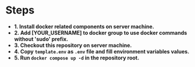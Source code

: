 ﻿# Steps

- **1. Install docker related components on server machine.**
- **2. Add [YOUR_USERNAME] to docker group to use docker commands without 'sudo' prefix.**
- **3. Checkout this repository on server machine.**
- **4. Copy `template.env` as `.env` file and fill environment variables values.**
- **5. Run `docker compose up -d` in the repository root.**